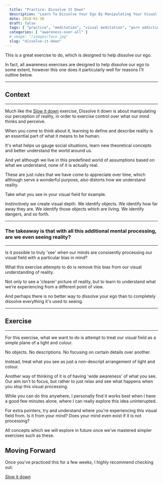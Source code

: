 ```yaml
---
  title: "Practice: Dissolve It Down"
  description: "Learn To Dissolve Your Ego By Manipulating Your Visual Perception Of Reality. Treat Your Visual Field As A Simple Plane Of A Light And Colour."
  date: 2018-01-30
  draft: false
  tags: [ "practice", "meditation", "visual meditation", "porn addiction", "addiction", "awareness", "awareness exercises", "perspective", "nofap", "neverfap", "neverfap deluxe" ]
  categories: [ "awareness-over-all" ]
  # image: "/images/face.jpg"
  slug: "dissolve-it-down"
---
```


This is a great exercise to do, which is designed to help dissolve our ego. 

In fact, all awareness exercises are designed to help dissolve our ego to some extent, however this one does it particularly well for reasons I'll outline below. 

<hr />

## Context

<hr />

Much like the <a class="link" href="/articles/slow-it-down">Slow it down</a> exercise, Dissolve it down is about manipulating our perception of reality, in order to exercise control over what our mind thinks and perceive. 

When you come to think about it, learning to define and describe reality is an essential part of what it means to be human.

It's what helps us gauge social situations, learn new theoretical concepts and better understand the world around us.

And yet although we live in this predefined world of assumptions based on what we understand, none of it is actually real.

These are just rules that we have come to appreciate over time, which although serve a wonderful purpose, also distorts how we understand reality. 

Take what you see in your visual field for example.

Instinctively we create visual depth. We identify objects. We identify how far away they are. We identify those objects which are living. We identify dangers, and so forth.

<hr />

### The takeaway is that with all this additional mental processing, are we even seeing reality?

<hr />

Is it possible to truly 'see' when our minds are consisently processing our visual field with a particular bias in mind?

What this exercise attempts to do is remove this bias from our visual understanding of reality. 

Not only to see a 'clearer' picture of reality, but to learn to understand what we're experiencing from a different point of view.

And perhaps there is no better way to dissolve your ego than to completely dissolve everything it's used to seeing. 

<hr />

## Exercise

<hr />

For this exercise, what we want to do is attempt to treat our visual field as a simple plane of a light and colour. 

No objects. No descriptions. No focusing on certain details over another.

Instead, treat what you see as just a non-descript arrangement of light and colour.

Another way of thinking of it is of having 'wide awareness' of what you see. Our aim isn't to focus, but rather to just relax and see what happens when you stop this visual processing. 

While you can do this anywhere, I personally find it works best when I have a good few minutes alone, where I can really explore this idea uninterupted.

For extra pointers, try and understand where you're experiencing this visual field from. Is it from your mind? Does your mind even exist if it is not processing?

All concepts which we will explore in future once we've mastered simpler exercises such as these. 

<!-- Recommend period  -->

## Moving Forward

Once you've practiced this for a few weeks, I highly recommend checking out: 

<a class="link" href="/articles/slow-it-down">Slow it down</a>